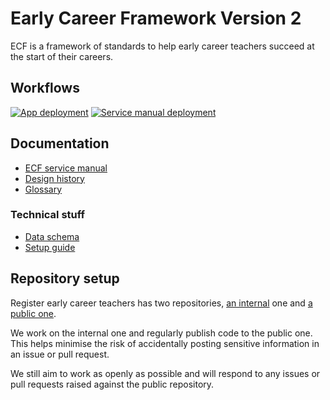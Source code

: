 # Early Career Framework Version 2

ECF is a framework of standards to help early career teachers succeed at the start of their careers.

## Workflows

[![App deployment](https://github.com/DFE-Digital/register-early-career-teachers/actions/workflows/deploy.yml/badge.svg)](https://github.com/DFE-Digital/register-early-career-teachers/actions/workflows/deploy.yml)
[![Service manual deployment](https://github.com/DFE-Digital/register-early-career-teachers/actions/workflows/publish-documentation.yml/badge.svg)](https://github.com/DFE-Digital/register-early-career-teachers/actions/workflows/publish-documentation.yml)

## Documentation

* [ECF service manual](https://ecf-service-manual.education.gov.uk/)
* [Design history](https://teacher-cpd.design-history.education.gov.uk/ecf-v2/)
* [Glossary](./documentation/glossary.md)

### Technical stuff

* [Data schema](./documentation/Data-schema.md)
* [Setup guide](./documentation/setup.md)

## Repository setup

Register early career teachers has two repositories, [an internal](https://github.com/DFE-Digital/register-early-career-teachers) one and [a public one](https://github.com/DFE-Digital/register-early-career-teachers-public).

We work on the internal one and regularly publish code to the public one. This helps minimise the risk of accidentally posting sensitive information in an issue or pull request.

We still aim to work as openly as possible and will respond to any issues or pull requests raised against the public repository.
